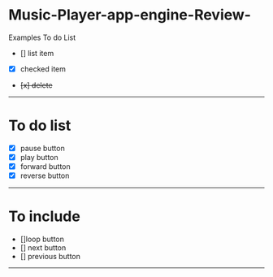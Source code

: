 # Music-Player-app-engine-Review-

Examples To do List
- [] list item
- [x] checked item
- <del>[x] delete </del>
---
# To do list
- [x] pause button
- [x] play button
- [x] forward button
- [x] reverse button

---
# To include
- []loop button
- [] next button
- [] previous button
---